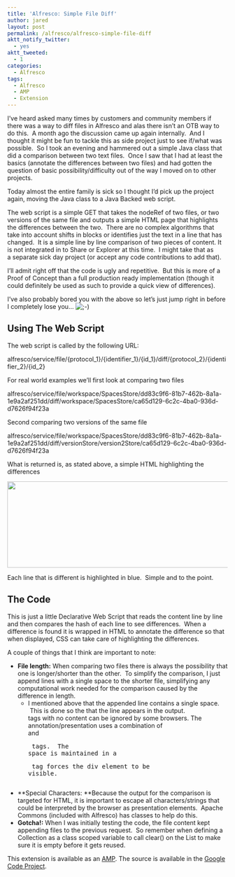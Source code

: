 ```yaml
---
title: 'Alfresco: Simple File Diff'
author: jared
layout: post
permalink: /alfresco/alfresco-simple-file-diff
aktt_notify_twitter:
  - yes
aktt_tweeted:
  - 1
categories:
  - Alfresco
tags:
  - Alfresco
  - AMP
  - Extension
---
```

I&#8217;ve heard asked many times by customers and community members if there was a way to diff files in Alfresco and alas there isn&#8217;t an OTB way to do this.  A month ago the discussion came up again internally.  And I thought it might be fun to tackle this as side project just to see if/what was possible.  So I took an evening and hammered out a simple Java class that did a comparison between two text files.  Once I saw that I had at least the basics (annotate the differences between two files) and had gotten the question of basic possibility/difficulty out of the way I moved on to other projects.

Today almost the entire family is sick so I thought I&#8217;d pick up the project again, moving the Java class to a Java Backed web script.

The web script is a simple GET that takes the nodeRef of two files, or two versions of the same file and outputs a simple HTML page that highlights the differences between the two.  There are no complex algorithms that take into account shifts in blocks or identifies just the text in a line that has changed.  It is a simple line by line comparison of two pieces of content. It is not integrated in to Share or Explorer at this time.  I might take that as a separate sick day project (or accept any code contributions to add that).

I&#8217;ll admit right off that the code is ugly and repetitive.  But this is more of a Proof of Concept than a full production ready implementation (though it could definitely be used as such to provide a quick view of differences).

I&#8217;ve also probably bored you with the above so let&#8217;s just jump right in before I completely lose you&#8230; <img src="http://jared.ottleys.net/wp-includes/images/smilies/icon_wink.gif" alt=";-)" class="wp-smiley" /> 

## **Using The Web Script**

The web script is called by the following URL:

alfresco/service/file/{protocol\_1}/{identifier\_1}/{id\_1}/diff/{protocol\_2}/{identifier\_2}/{id\_2}

For real world examples we&#8217;ll first look at comparing two files

alfresco/service/file/workspace/SpacesStore/dd83c9f6-81b7-462b-8a1a-1e9a2af251dd/diff/workspace/SpacesStore/ca65d129-6c2c-4ba0-936d-d7626f94f23a

Second comparing two versions of the same file

alfresco/service/file/workspace/SpacesStore/dd83c9f6-81b7-462b-8a1a-1e9a2af251dd/diff/versionStore/version2Store/ca65d129-6c2c-4ba0-936d-d7626f94f23a

What is returned is, as stated above, a simple HTML highlighting the differences

<p style="text-align: center">
  <a href="http://jared.ottleys.net/files/2010/11/Screen-shot-2010-11-28-at-4.46.07-PM.png" rel="lightbox[416]"><img class="aligncenter size-full wp-image-417" src="http://jared.ottleys.net/files/2010/11/Screen-shot-2010-11-28-at-4.46.07-PM.png" alt="" width="582" height="197" /></a>
</p>

Each line that is different is highlighted in blue.  Simple and to the point.

## **The Code**

This is just a little Declarative Web Script that reads the content line by line and then compares the hash of each line to see differences.  When a difference is found it is wrapped in HTML to annotate the difference so that when displayed, CSS can take care of highlighting the differences.

A couple of things that I think are important to note:

*   **File length:** When comparing two files there is always the possibility that one is longer/shorter than the other.  To simplify the comparison, I just append lines with a single space to the shorter file, simplifying any computational work needed for the comparison caused by the difference in length. 
    *   I mentioned above that the appended line contains a single space.  This is done so the that the line appears in the output.  <div> tags with no content can be ignored by some browsers. The annotation/presentation uses a combination of <div> and <pre> tags.  The space is maintained in a <pre> tag forces the div element to be visible.
*   **Special Characters: **Because the output for the comparison is targeted for HTML, it is important to escape all characters/strings that could be interpreted by the browser as presentation elements.  Apache Commons (included with Alfresco) has classes to help do this.
*   **Gotcha!:** When I was initially testing the code, the file content kept appending files to the previous request.  So remember when defining a Collection as a class scoped variable to call clear() on the List to make sure it is empty before it gets reused.

This extension is available as an [AMP][1]. The source is available in the [Google Code Project][2].

 [1]: http://alfresco-simple-file-diff.googlecode.com/files/alfresco-filediff-webscript-0.1.amp
 [2]: http://code.google.com/p/alfresco-simple-file-diff/
